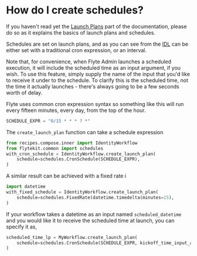 # How do I create schedules?

If you haven't read yet the [Launch Plans](https://docs.lyft.net/eng/flytedocs/user/concepts/launchplans_schedules.html#launch-plans) part of the documentation, please do so as it explains the basics of launch plans and schedules.

Schedules are set on launch plans, and as you can see from the [IDL](https://github.com/lyft/flyteidl/blob/e9727afcedf8d4c30a1fc2eeac45593e426d9bb0/protos/flyteidl/admin/schedule.proto#L20) can be either set with a traditional cron expression, or an interval.

Note that, for convenience, when Flyte Admin launches a scheduled execution, it will include the scheduled time as an input argument, if you wish.  To use this feature, simply supply the name of the input that you'd like to receive it under to the schedule.  To clarify this is the scheduled time, not the time it actually launches - there's always going to be a few seconds worth of delay.

Flyte uses common cron expression syntax so something like this will run every fifteen minutes, every day, from the top of the hour.

```python
SCHEDULE_EXPR = "0/15 * * * ? *"
```

The `create_launch_plan` function can take a schedule expression

```python
from recipes.compose.inner import IdentityWorkflow
from flytekit.common import schedules
with_cron_schedule = IdentityWorkflow.create_launch_plan(
    schedule=schedules.CronSchedule(SCHEDULE_EXPR),
)
```

A similar result can be achieved with a fixed rate i

```python
import datetime
with_fixed_schedule = IdentityWorkflow.create_launch_plan(
    schedule=schedules.FixedRate(datetime.timedelta(minutes=15),
)
```
If your workflow takes a datetime as an input named `scheduled_datetime` and you would like it to receive the scheduled time at launch, you can specify it as,
```python
scheduled_time_lp = MyWorkflow.create_launch_plan(
    schedule=schedules.CronSchedule(SCHEDULE_EXPR, kickoff_time_input_arg='scheduled_datetime'),
)
```